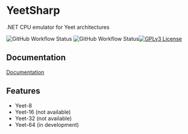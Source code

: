 
# YeetSharp

.NET CPU emulator for Yeet architectures

![GitHub Workflow Status](https://img.shields.io/github/actions/workflow/status/MoxieN/YeetSharp/code_quality.yml?label=Code%20Quality)
![GitHub Workflow Status](https://img.shields.io/github/actions/workflow/status/MoxieN/YeetSharp/dotnet.yml?label=Current%20build)[![GPLv3 License](https://img.shields.io/badge/License-GPL%20v2-yellow.svg)](https://opensource.org/licenses/)



## Documentation

[Documentation](https://github.com/MoxieN/YeetSharp/tree/main/Docs)


## Features

- Yeet-8
- Yeet-16 (not available)
- Yeet-32 (not available)
- Yeet-64 (in development)

